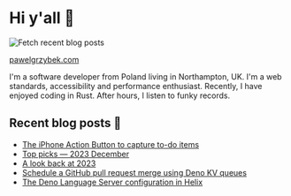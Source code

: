 # Hi y'all 👋

![Fetch recent blog posts](https://github.com/pawelgrzybek/pawelgrzybek/workflows/Fetch%20recent%20blog%20posts/badge.svg)

[pawelgrzybek.com](https://pawelgrzybek.com)

I'm a software developer from Poland living in Northampton, UK. I'm a web standards, accessibility and performance enthusiast. Recently, I have enjoyed coding in Rust. After hours, I listen to funky records.

## Recent blog posts 📝

<!-- FEED-START -->
- [The iPhone Action Button to capture to-do items](https://pawelgrzybek.com/the-iphone-action-button-to-capture-to-do-items/)
- [Top picks — 2023 December](https://pawelgrzybek.com/top-picks-2023-december/)
- [A look back at 2023](https://pawelgrzybek.com/a-look-back-at-2023/)
- [Schedule a GitHub pull request merge using Deno KV queues](https://pawelgrzybek.com/schedule-a-github-pull-request-merge-using-deno-kv-queues/)
- [The Deno Language Server configuration in Helix](https://pawelgrzybek.com/the-deno-language-server-configuration-in-helix/)
<!-- FEED-END -->